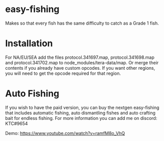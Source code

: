 # easy-fishing
Makes so that every fish has the same difficulty to catch as a Grade 1 fish.

# Installation
For NA/EU/SEA add the files protocol.341697.map, protocol.341698.map and protocol.341702.map to node_modules/tera-data/map. Or merge their contents if you already have custom opcodes.
If you want other regions, you will need to get the opcode required for that region.

# Auto Fishing
If you wish to have the paid version, you can buy the nextgen easy-fishing that includes automatic fishing, auto dismantling fishes and auto crafting bait for endless fishing. For more information you can add me on discord: KTC#9654

Demo: https://www.youtube.com/watch?v=ramfM8o_VhQ
